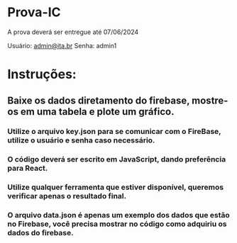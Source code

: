 # Prova-IC
A prova deverá ser entregue até 07/06/2024

Usuário:
admin@ita.br 
Senha:
admin1

# Instruções:

## Baixe os dados diretamento do firebase, mostre-os em uma tabela e plote um gráfico.

### Utilize o arquivo key.json para se comunicar com o FireBase, utilize o usuário e senha caso necessário.
### O código deverá ser escrito em JavaScript, dando preferência para React.
### Utilize qualquer ferramenta que estiver disponível, queremos verificar apenas o resultado final.
### O arquivo data.json é apenas um exemplo dos dados que estão no Firebase, você precisa mostrar no código como adquiriu os dados do firebase.
